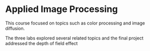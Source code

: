 # Applied Image Processing
This course focused on topics such as color processing and image diffusion.

The three labs explored several related topics and the final project addressed the depth of field effect 
